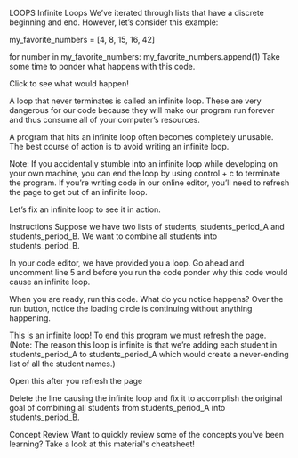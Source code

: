 LOOPS
Infinite Loops
We’ve iterated through lists that have a discrete beginning and end. However, let’s consider this example:

my_favorite_numbers = [4, 8, 15, 16, 42]

for number in my_favorite_numbers:
  my_favorite_numbers.append(1)
Take some time to ponder what happens with this code.

Click to see what would happen!

A loop that never terminates is called an infinite loop. These are very dangerous for our code because they will make our program run forever and thus consume all of your computer’s resources.

A program that hits an infinite loop often becomes completely unusable. The best course of action is to avoid writing an infinite loop.

Note: If you accidentally stumble into an infinite loop while developing on your own machine, you can end the loop by using control + c to terminate the program. If you’re writing code in our online editor, you’ll need to refresh the page to get out of an infinite loop.

Let’s fix an infinite loop to see it in action.

Instructions
Suppose we have two lists of students, students_period_A and students_period_B. We want to combine all students into students_period_B.

In your code editor, we have provided you a loop. Go ahead and uncomment line 5 and before you run the code ponder why this code would cause an infinite loop.

When you are ready, run this code. What do you notice happens? Over the run button, notice the loading circle is continuing without anything happening.

This is an infinite loop! To end this program we must refresh the page. (Note: The reason this loop is infinite is that we’re adding each student in students_period_A to students_period_A which would create a never-ending list of all the student names.)

Open this after you refresh the page

Delete the line causing the infinite loop and fix it to accomplish the original goal of combining all students from students_period_A into students_period_B.

Concept Review
Want to quickly review some of the concepts you’ve been learning? Take a look at this material's cheatsheet!
